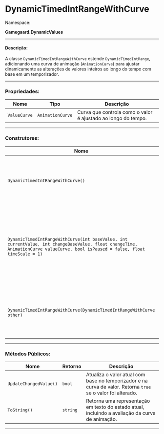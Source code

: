 # DynamicTimedIntRangeWithCurve

Namespace:

**Gamegaard.DynamicValues**

***

#### Descrição:

A classe `DynamicTimedIntRangeWithCurve` estende `DynamicTimedIntRange`, adicionando uma curva de animação (`AnimationCurve`) para ajustar dinamicamente as alterações de valores inteiros ao longo do tempo com base em um temporizador.

***

### Propriedades:

| Nome         | Tipo             | Descrição                                                     |
| ------------ | ---------------- | ------------------------------------------------------------- |
| `ValueCurve` | `AnimationCurve` | Curva que controla como o valor é ajustado ao longo do tempo. |

***

### Construtores:

| Nome                                                                                                                                                                           | Descrição                                                                                              |
| ------------------------------------------------------------------------------------------------------------------------------------------------------------------------------ | ------------------------------------------------------------------------------------------------------ |
| `DynamicTimedIntRangeWithCurve()`                                                                                                                                              | Construtor padrão que inicializa a classe com valores padrão.                                          |
| `DynamicTimedIntRangeWithCurve(int baseValue, int currentValue, int changeBaseValue, float changeTime, AnimationCurve valueCurve, bool isPaused = false, float timeScale = 1)` | Inicializa a classe com valores base, valores atuais, alterações base, intervalo de tempo e uma curva. |
| `DynamicTimedIntRangeWithCurve(DynamicTimedIntRangeWithCurve other)`                                                                                                           | Construtor de cópia que cria uma nova instância com base em outra existente.                           |

***

### Métodos Públicos:

| Nome                   | Retorno  | Descrição                                                                                                    |
| ---------------------- | -------- | ------------------------------------------------------------------------------------------------------------ |
| `UpdateChangedValue()` | `bool`   | Atualiza o valor atual com base no temporizador e na curva de valor. Retorna `true` se o valor foi alterado. |
| `ToString()`           | `string` | Retorna uma representação em texto do estado atual, incluindo a avaliação da curva de animação.              |

***

